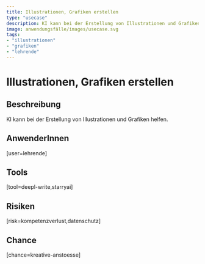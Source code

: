 ```yaml
---
title: Illustrationen, Grafiken erstellen
type: "usecase"
description: KI kann bei der Erstellung von Illustrationen und Grafiken helfen.
image: anwendungsfälle/images/usecase.svg
tags:
- "illustrationen"
- "grafiken"
- "lehrende"
---
```


# Illustrationen, Grafiken erstellen

## Beschreibung

KI kann bei der Erstellung von Illustrationen und Grafiken helfen.

## AnwenderInnen

[user=lehrende]


## Tools

[tool=deepl-write,starryai]


## Risiken

[risk=kompetenzverlust,datenschutz]


## Chance

[chance=kreative-anstoesse]
